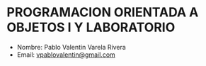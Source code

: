 # PROGRAMACION ORIENTADA A OBJETOS I Y LABORATORIO
- Nombre: Pablo Valentin Varela Rivera
- Email: vpablovalentin@gmail.com

